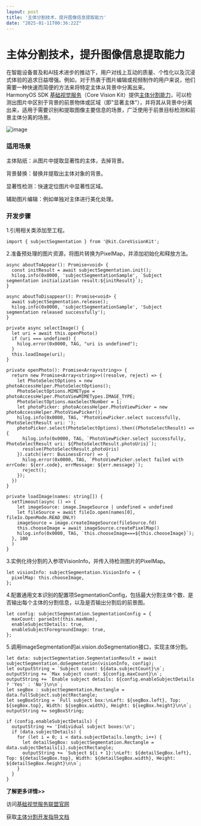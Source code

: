 ```yaml
---
layout: post
title: '主体分割技术，提升图像信息提取能力'
date: "2025-01-11T00:36:22Z"
---
```

主体分割技术，提升图像信息提取能力
=================

在智能设备普及和AI技术进步的推动下，用户对线上互动的质量、个性化以及沉浸式体验的追求日益增强。例如，对于热衷于图片编辑或视频制作的用户来说，他们需要一种快速而简便的方法来将特定主体从背景中分离出来。  
HarmonyOS SDK [基础视觉服务](https://developer.huawei.com/consumer/cn/sdk/core-vision-kit?ha_source=hms1 "基础视觉服务")（Core Vision Kit）提供[主体分割能力](https://developer.huawei.com/consumer/cn/doc/harmonyos-guides-V5/core-vision-subject-segmentation-V5?ha_source=hms1 "主体分割能力")，可以检测出图片中区别于背景的前景物体或区域（即"显著主体"），并将其从背景中分离出来，适用于需要识别和提取图像主要信息的场景，广泛使用于前景目标检测和前景主体分离的场景。

![image](https://img2024.cnblogs.com/blog/2396482/202501/2396482-20250110150407284-752695154.jpg)

### 适用场景

主体贴纸：从图片中提取显著性的主体，去掉背景。

背景替换：替换并提取出主体对象的背景。

显著性检测：快速定位图片中显著性区域。

辅助图片编辑：例如单独对主体进行美化处理。

### 开发步骤

1.引用相关类添加至工程。

    import { subjectSegmentation } from '@kit.CoreVisionKit';
    

2.准备预处理的图片资源，将图片转换为PixelMap，并添加初始化和释放方法。

    async aboutToAppear(): Promise<void> {
      const initResult = await subjectSegmentation.init();
      hilog.info(0x0000, 'subjectSegmentationSample', `Subject segmentation initialization result:${initResult}`);
    }
    
    async aboutToDisappear(): Promise<void> {
      await subjectSegmentation.release();
      hilog.info(0x0000, 'subjectSegmentationSample', 'Subject segmentation released successfully');
    }
    
    private async selectImage() {
      let uri = await this.openPhoto()
      if (uri === undefined) {
        hilog.error(0x0000, TAG, "uri is undefined");
      }
      this.loadImage(uri);
    }
    
    private openPhoto(): Promise<Array<string>> {
      return new Promise<Array<string>>((resolve, reject) => {
        let PhotoSelectOptions = new photoAccessHelper.PhotoSelectOptions();
        PhotoSelectOptions.MIMEType = photoAccessHelper.PhotoViewMIMETypes.IMAGE_TYPE;
        PhotoSelectOptions.maxSelectNumber = 1;
        let photoPicker: photoAccessHelper.PhotoViewPicker = new photoAccessHelper.PhotoViewPicker();
        hilog.info(0x0000, TAG, 'PhotoViewPicker.select successfully, PhotoSelectResult uri: ');
        photoPicker.select(PhotoSelectOptions).then((PhotoSelectResult) => {
          hilog.info(0x0000, TAG, `PhotoViewPicker.select successfully, PhotoSelectResult uri: ${PhotoSelectResult.photoUris}`);
          resolve(PhotoSelectResult.photoUris)
        }).catch((err: BusinessError) => {
          hilog.error(0x0000, TAG, `PhotoViewPicker.select failed with errCode: ${err.code}, errMessage: ${err.message}`);
          reject();
        });
      })
    }
    
    private loadImage(names: string[]) {
      setTimeout(async () => {
        let imageSource: image.ImageSource | undefined = undefined
        let fileSource = await fileIo.open(names[0], fileIo.OpenMode.READ_ONLY)
        imageSource = image.createImageSource(fileSource.fd)
        this.chooseImage = await imageSource.createPixelMap()
        hilog.info(0x0000, TAG, `this.chooseImage===${this.chooseImage}`);
      }, 100
      )
    }
    

3.实例化待分割的入参项VisionInfo，并传入待检测图片的PixelMap。

    let visionInfo: subjectSegmentation.VisionInfo = {
      pixelMap: this.chooseImage,
    };
    

4.配置通用文本识别的配置项SegmentationConfig，包括最大分割主体个数、是否输出每个主体的分割信息，以及是否输出分割后的前景图。

    let config: subjectSegmentation.SegmentationConfig = {
      maxCount: parseInt(this.maxNum),
      enableSubjectDetails: true,
      enableSubjectForegroundImage: true,
    };
    

5.调用imageSegmentation的ai.vision.doSegmentation接口，实现主体分割。

    let data: subjectSegmentation.SegmentationResult = await subjectSegmentation.doSegmentation(visionInfo, config);
    let outputString = `Subject count: ${data.subjectCount}\n`;
    outputString += `Max subject count: ${config.maxCount}\n`;
    outputString += `Enable subject details: ${config.enableSubjectDetails ? 'Yes' : 'No'}\n\n`;
    let segBox : subjectSegmentation.Rectangle = data.fullSubject.subjectRectangle;
    let segBoxString = `Full subject box:\nLeft: ${segBox.left}, Top: ${segBox.top}, Width: ${segBox.width}, Height: ${segBox.height}\n\n`;
    outputString += segBoxString;
    
    if (config.enableSubjectDetails) {
      outputString += 'Individual subject boxes:\n';
      if (data.subjectDetails) {
        for (let i = 0; i < data.subjectDetails.length; i++) {
          let detailSegBox: subjectSegmentation.Rectangle = data.subjectDetails[i].subjectRectangle;
          outputString += `Subject ${i + 1}:\nLeft: ${detailSegBox.left}, Top: ${detailSegBox.top}, Width: ${detailSegBox.width}, Height: ${detailSegBox.height}\n\n`;
        }
      }
    }
    

**了解更多详情>>**

访问[基础视觉服务联盟官网](https://developer.huawei.com/consumer/cn/sdk/core-vision-kit?ha_source=hms1 "基础视觉服务联盟官网")

获取[主体分割开发指导文档](https://developer.huawei.com/consumer/cn/doc/harmonyos-guides-V5/core-vision-subject-segmentation-V5?ha_source=hms1 "主体分割开发指导文档")